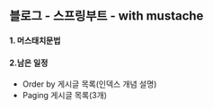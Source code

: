 ##  블로그 - 스프링부트 - with mustache

#### 1. 머스태치문법

#### 2.남은 일정
- Order by 게시글 목록(인덱스 개념 설명)
- Paging 게시글  목록(3개)